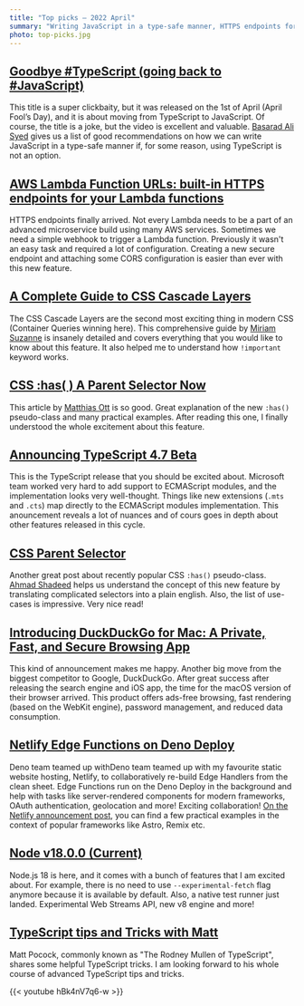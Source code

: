 ```yaml
---
title: "Top picks — 2022 April"
summary: "Writing JavaScript in a type-safe manner, HTTPS endpoints for AWS Lambdas, a complete guide to CSS Cascade Layers, "
photo: top-picks.jpg
---
```


## [Goodbye \#TypeScript (going back to \#JavaScript)](https://youtu.be/ytWbqnppzyc)

This title is a super clickbaity, but it was released on the 1st of April (April Fool’s Day), and it is about moving from TypeScript to JavaScript. Of course, the title is a joke, but the video is excellent and valuable. [Basarad Ali Syed](https://twitter.com/basarat) gives us a list of good recommendations on how we can write JavaScript in a type-safe manner if, for some reason, using TypeScript is not an option.

## [AWS Lambda Function URLs: built-in HTTPS endpoints for your Lambda functions](https://aws.amazon.com/blogs/aws/announcing-aws-lambda-function-urls-built-in-https-endpoints-for-single-function-microservices/)

HTTPS endpoints finally arrived. Not every Lambda needs to be a part of an advanced microservice build using many AWS services. Sometimes we need a simple webhook to trigger a Lambda function. Previously it wasn't an easy task and required a lot of configuration. Creating a new secure endpoint and attaching some CORS configuration is easier than ever with this new feature.

## [A Complete Guide to CSS Cascade Layers](https://css-tricks.com/css-cascade-layers/)

The CSS Cascade Layers are the second most exciting thing in modern CSS (Container Queries winning here). This comprehensive guide by [Miriam Suzanne](https://twitter.com/TerribleMia) is insanely detailed and covers everything that you would like to know about this feature. It also helped me to understand how `!important` keyword works.

## [CSS :has( ) A Parent Selector Now](https://matthiasott.com/notes/css-has-a-parent-selector-now)

This article by [Matthias Ott](https://twitter.com/m_ott) is so good. Great explanation of the new `:has()` pseudo-class and many practical examples. After reading this one, I finally understood the whole excitement about this feature.

## [Announcing TypeScript 4.7 Beta](https://devblogs.microsoft.com/typescript/announcing-typescript-4-7-beta/)

This is the TypeScript release that you should be excited about. Microsoft team worked very hard to add support to ECMAScript modules, and the implementation looks very well-thought. Things like new extensions (`.mts` and `.cts`) map directly to the ECMAScript modules implementation. This anouncement reveals a lot of nuances and of cours goes in depth about other features released in this cycle.

## [CSS Parent Selector](https://ishadeed.com/article/css-has-parent-selector/)

Another great post about recently popular CSS `:has()` pseudo-class. [Ahmad Shadeed](https://twitter.com/shadeed9) helps us understand the concept of this new feature by translating complicated selectors into a plain english. Also, the list of use-cases is impressive. Very nice read!

## [Introducing DuckDuckGo for Mac: A Private, Fast, and Secure Browsing App](https://spreadprivacy.com/introducing-duckduckgo-for-mac/)

This kind of announcement makes me happy. Another big move from the biggest competitor to Google, DuckDuckGo. After great success after releasing the search engine and iOS app, the time for the macOS version of their browser arrived. This product offers ads-free browsing, fast rendering (based on the WebKit engine), password management, and reduced data consumption.

## [Netlify Edge Functions on Deno Deploy](https://deno.com/blog/netlify-edge-functions-on-deno-deploy)

Deno team teamed up withDeno team teamed up with my favourite static website hosting, Netlify, to collaboratively re-build Edge Handlers from the clean sheet. Edge Functions run on the Deno Deploy in the background and help with tasks like server-rendered components for modern frameworks, OAuth authentication, geolocation and more! Exciting collaboration! [On the Netlify announcement post](https://www.netlify.com/blog/announcing-serverless-compute-with-edge-functions), you can find a few practical examples in the context of popular frameworks like Astro, Remix etc.

## [Node v18.0.0 (Current)](https://nodejs.org/en/blog/release/v18.0.0/)

Node.js 18 is here, and it comes with a bunch of features that I am excited about. For example, there is no need to use `--experimental-fetch` flag anymore because it is available by default. Also, a native test runner just landed. Experimental Web Streams API, new v8 engine and more!

## [TypeScript tips and Tricks with Matt](https://youtu.be/hBk4nV7q6-w)

Matt Pocock, commonly known as "The Rodney Mullen of TypeScript", shares some helpful TypeScript tricks. I am looking forward to his whole course of advanced TypeScript tips and tricks.

{{< youtube hBk4nV7q6-w >}}
